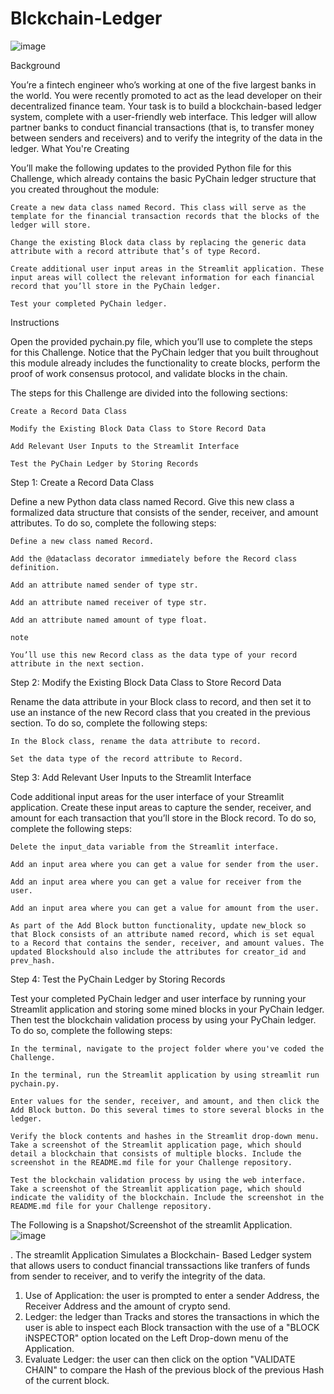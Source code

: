 # Blckchain-Ledger
![image](https://user-images.githubusercontent.com/114365472/224849918-b928e296-e638-4e93-a90a-2aef8e3a2466.png)

Background

You’re a fintech engineer who’s working at one of the five largest banks in the world. You were recently promoted to act as the lead developer on their decentralized finance team. Your task is to build a blockchain-based ledger system, complete with a user-friendly web interface. This ledger will allow partner banks to conduct financial transactions (that is, to transfer money between senders and receivers) and to verify the integrity of the data in the ledger.
What You're Creating

You’ll make the following updates to the provided Python file for this Challenge, which already contains the basic PyChain ledger structure that you created throughout the module:

    Create a new data class named Record. This class will serve as the template for the financial transaction records that the blocks of the ledger will store.

    Change the existing Block data class by replacing the generic data attribute with a record attribute that’s of type Record.

    Create additional user input areas in the Streamlit application. These input areas will collect the relevant information for each financial record that you’ll store in the PyChain ledger.

    Test your completed PyChain ledger.

Instructions

Open the provided pychain.py file, which you’ll use to complete the steps for this Challenge. Notice that the PyChain ledger that you built throughout this module already includes the functionality to create blocks, perform the proof of work consensus protocol, and validate blocks in the chain.

The steps for this Challenge are divided into the following sections:

    Create a Record Data Class

    Modify the Existing Block Data Class to Store Record Data

    Add Relevant User Inputs to the Streamlit Interface

    Test the PyChain Ledger by Storing Records

Step 1: Create a Record Data Class

Define a new Python data class named Record. Give this new class a formalized data structure that consists of the sender, receiver, and amount attributes. To do so, complete the following steps:

    Define a new class named Record.

    Add the @dataclass decorator immediately before the Record class definition.

    Add an attribute named sender of type str.

    Add an attribute named receiver of type str.

    Add an attribute named amount of type float.

    note

    You’ll use this new Record class as the data type of your record attribute in the next section.

Step 2: Modify the Existing Block Data Class to Store Record Data

Rename the data attribute in your Block class to record, and then set it to use an instance of the new Record class that you created in the previous section. To do so, complete the following steps:

    In the Block class, rename the data attribute to record.

    Set the data type of the record attribute to Record.

Step 3: Add Relevant User Inputs to the Streamlit Interface

Code additional input areas for the user interface of your Streamlit application. Create these input areas to capture the sender, receiver, and amount for each transaction that you’ll store in the Block record. To do so, complete the following steps:

    Delete the input_data variable from the Streamlit interface.

    Add an input area where you can get a value for sender from the user.

    Add an input area where you can get a value for receiver from the user.

    Add an input area where you can get a value for amount from the user.

    As part of the Add Block button functionality, update new_block so that Block consists of an attribute named record, which is set equal to a Record that contains the sender, receiver, and amount values. The updated Blockshould also include the attributes for creator_id and prev_hash.

Step 4: Test the PyChain Ledger by Storing Records

Test your completed PyChain ledger and user interface by running your Streamlit application and storing some mined blocks in your PyChain ledger. Then test the blockchain validation process by using your PyChain ledger. To do so, complete the following steps:

    In the terminal, navigate to the project folder where you've coded the Challenge.

    In the terminal, run the Streamlit application by using streamlit run pychain.py.

    Enter values for the sender, receiver, and amount, and then click the Add Block button. Do this several times to store several blocks in the ledger.

    Verify the block contents and hashes in the Streamlit drop-down menu. Take a screenshot of the Streamlit application page, which should detail a blockchain that consists of multiple blocks. Include the screenshot in the README.md file for your Challenge repository.

    Test the blockchain validation process by using the web interface. Take a screenshot of the Streamlit application page, which should indicate the validity of the blockchain. Include the screenshot in the README.md file for your Challenge repository.
    
The Following is a Snapshot/Screenshot of the streamlit Application.
![image](https://user-images.githubusercontent.com/114365472/224853192-0d248d0b-4762-484b-805d-a7a368abb9b6.png)

. The streamlit Application Simulates a Blockchain- Based Ledger system that allows users to conduct financial transsactions like tranfers of funds from sender to receiver, and to verify the integrity of the data.

1. Use of Application: the user is prompted to enter a sender Address, the Receiver Address and the amount of crypto send.
2. Ledger: the ledger than Tracks and stores the transactions in which the user is able to inspect each Block transaction with the use of a "BLOCK iNSPECTOR" option located on the Left Drop-down menu of the Application.
3. Evaluate Ledger: the user can then click on the option "VALIDATE CHAIN" to compare the Hash of the previous block of the previous Hash of the current block.





